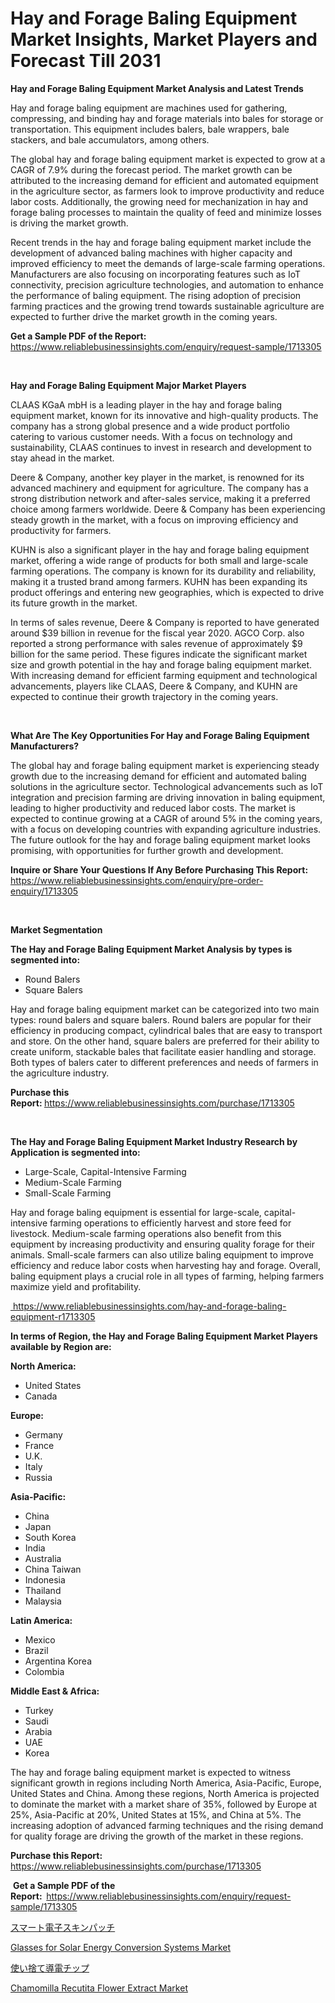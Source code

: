 <p><h1>Hay and Forage Baling Equipment Market Insights, Market Players and Forecast Till 2031</h1></p><p><strong>Hay and Forage Baling Equipment Market Analysis and Latest Trends</strong></p>
<p><p>Hay and forage baling equipment are machines used for gathering, compressing, and binding hay and forage materials into bales for storage or transportation. This equipment includes balers, bale wrappers, bale stackers, and bale accumulators, among others. </p><p>The global hay and forage baling equipment market is expected to grow at a CAGR of 7.9% during the forecast period. The market growth can be attributed to the increasing demand for efficient and automated equipment in the agriculture sector, as farmers look to improve productivity and reduce labor costs. Additionally, the growing need for mechanization in hay and forage baling processes to maintain the quality of feed and minimize losses is driving the market growth.</p><p>Recent trends in the hay and forage baling equipment market include the development of advanced baling machines with higher capacity and improved efficiency to meet the demands of large-scale farming operations. Manufacturers are also focusing on incorporating features such as IoT connectivity, precision agriculture technologies, and automation to enhance the performance of baling equipment. The rising adoption of precision farming practices and the growing trend towards sustainable agriculture are expected to further drive the market growth in the coming years.</p></p>
<p><strong>Get a Sample PDF of the Report:&nbsp;</strong> <a href="https://www.reliablebusinessinsights.com/enquiry/request-sample/1713305">https://www.reliablebusinessinsights.com/enquiry/request-sample/1713305</a></p>
<p>&nbsp;</p>
<p><strong>Hay and Forage Baling Equipment Major Market Players</strong></p>
<p><p>CLAAS KGaA mbH is a leading player in the hay and forage baling equipment market, known for its innovative and high-quality products. The company has a strong global presence and a wide product portfolio catering to various customer needs. With a focus on technology and sustainability, CLAAS continues to invest in research and development to stay ahead in the market.</p><p>Deere & Company, another key player in the market, is renowned for its advanced machinery and equipment for agriculture. The company has a strong distribution network and after-sales service, making it a preferred choice among farmers worldwide. Deere & Company has been experiencing steady growth in the market, with a focus on improving efficiency and productivity for farmers.</p><p>KUHN is also a significant player in the hay and forage baling equipment market, offering a wide range of products for both small and large-scale farming operations. The company is known for its durability and reliability, making it a trusted brand among farmers. KUHN has been expanding its product offerings and entering new geographies, which is expected to drive its future growth in the market.</p><p>In terms of sales revenue, Deere & Company is reported to have generated around $39 billion in revenue for the fiscal year 2020. AGCO Corp. also reported a strong performance with sales revenue of approximately $9 billion for the same period. These figures indicate the significant market size and growth potential in the hay and forage baling equipment market. With increasing demand for efficient farming equipment and technological advancements, players like CLAAS, Deere & Company, and KUHN are expected to continue their growth trajectory in the coming years.</p></p>
<p>&nbsp;</p>
<p><strong>What Are The Key Opportunities For Hay and Forage Baling Equipment Manufacturers?</strong></p>
<p><p>The global hay and forage baling equipment market is experiencing steady growth due to the increasing demand for efficient and automated baling solutions in the agriculture sector. Technological advancements such as IoT integration and precision farming are driving innovation in baling equipment, leading to higher productivity and reduced labor costs. The market is expected to continue growing at a CAGR of around 5% in the coming years, with a focus on developing countries with expanding agriculture industries. The future outlook for the hay and forage baling equipment market looks promising, with opportunities for further growth and development.</p></p>
<p><strong>Inquire or Share Your Questions If Any Before Purchasing This Report:</strong> <a href="https://www.reliablebusinessinsights.com/enquiry/pre-order-enquiry/1713305">https://www.reliablebusinessinsights.com/enquiry/pre-order-enquiry/1713305</a></p>
<p>&nbsp;</p>
<p><strong>Market Segmentation</strong></p>
<p><strong>The Hay and Forage Baling Equipment Market Analysis by types is segmented into:</strong></p>
<p><ul><li>Round Balers</li><li>Square Balers</li></ul></p>
<p><p>Hay and forage baling equipment market can be categorized into two main types: round balers and square balers. Round balers are popular for their efficiency in producing compact, cylindrical bales that are easy to transport and store. On the other hand, square balers are preferred for their ability to create uniform, stackable bales that facilitate easier handling and storage. Both types of balers cater to different preferences and needs of farmers in the agriculture industry.</p></p>
<p><strong>Purchase this Report:&nbsp;</strong><a href="https://www.reliablebusinessinsights.com/purchase/1713305">https://www.reliablebusinessinsights.com/purchase/1713305</a></p>
<p>&nbsp;</p>
<p><strong>The Hay and Forage Baling Equipment Market Industry Research by Application is segmented into:</strong></p>
<p><ul><li>Large-Scale, Capital-Intensive Farming</li><li>Medium-Scale Farming</li><li>Small-Scale Farming</li></ul></p>
<p><p>Hay and forage baling equipment is essential for large-scale, capital-intensive farming operations to efficiently harvest and store feed for livestock. Medium-scale farming operations also benefit from this equipment by increasing productivity and ensuring quality forage for their animals. Small-scale farmers can also utilize baling equipment to improve efficiency and reduce labor costs when harvesting hay and forage. Overall, baling equipment plays a crucial role in all types of farming, helping farmers maximize yield and profitability.</p></p>
<p><a href="https://www.reliablebusinessinsights.com/hay-and-forage-baling-equipment-r1713305">&nbsp;https://www.reliablebusinessinsights.com/hay-and-forage-baling-equipment-r1713305</a></p>
<p><strong>In terms of Region, the Hay and Forage Baling Equipment Market Players available by Region are:</strong></p>
<p>
    <p> <strong> North America: </strong>
        <ul>
            <li>United States</li>
            <li>Canada</li>
        </ul>
        </p> 
    <p> <strong> Europe: </strong>
        <ul>
            <li>Germany</li>
            <li>France</li>
            <li>U.K.</li>
            <li>Italy</li>
            <li>Russia</li>
        </ul>
        </p> 
    <p> <strong> Asia-Pacific: </strong>
        <ul>
            <li>China</li>
            <li>Japan</li>
            <li>South Korea</li>
            <li>India</li>
            <li>Australia</li>
            <li>China Taiwan</li>
            <li>Indonesia</li>
            <li>Thailand</li>
            <li>Malaysia</li>
        </ul>
        </p> 
    <p> <strong> Latin America: </strong>
        <ul>
            <li>Mexico</li>
            <li>Brazil</li>
            <li>Argentina Korea</li>
            <li>Colombia</li>
        </ul>
        </p> 
    <p> <strong> Middle East & Africa: </strong>
        <ul>
            <li>Turkey</li>
            <li>Saudi</li>
            <li>Arabia</li>
            <li>UAE</li>
            <li>Korea</li>
        </ul>
    </p>
    </p>
<p><p>The hay and forage baling equipment market is expected to witness significant growth in regions including North America, Asia-Pacific, Europe, United States and China. Among these regions, North America is projected to dominate the market with a market share of 35%, followed by Europe at 25%, Asia-Pacific at 20%, United States at 15%, and China at 5%. The increasing adoption of advanced farming techniques and the rising demand for quality forage are driving the growth of the market in these regions.</p></p>
<p><strong>Purchase this Report: </strong><a href="https://www.reliablebusinessinsights.com/purchase/1713305">https://www.reliablebusinessinsights.com/purchase/1713305</a></p>
<p>&nbsp;<strong>Get a Sample PDF of the Report:&nbsp;&nbsp;</strong><a href="https://www.reliablebusinessinsights.com/enquiry/request-sample/1713305">https://www.reliablebusinessinsights.com/enquiry/request-sample/1713305</a></p>
<p><strong></strong></p>
<p><p><a href="https://github.com/leigh4852023/Market-Research-Report-List-1/blob/main/3302280112955.md">スマート電子スキンパッチ</a></p><p><a href="https://github.com/dimitrishawkinswaynenp91rgz/Market-Research-Report-List-3/blob/main/glasses-for-solar-energy-conversion-systems-market.md">Glasses for Solar Energy Conversion Systems Market</a></p><p><a href="https://github.com/alyle7648/Market-Research-Report-List-1/blob/main/5786762112954.md">使い捨て導電チップ</a></p><p><a href="https://github.com/gladysalidde/Market-Research-Report-List-1/blob/main/chamomilla-recutita-flower-extract-market.md">Chamomilla Recutita Flower Extract Market</a></p></p>